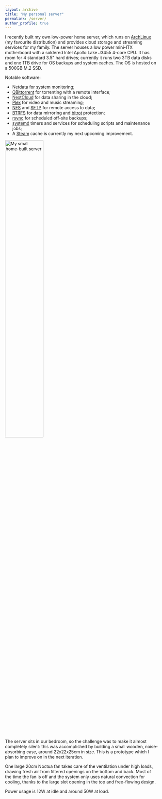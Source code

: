 ```yaml
---
layout: archive
title: "My personal server"
permalink: /server/
author_profile: true
---
```




I recently built my own low-power home server, which runs on [ArchLinux](www.archlinux.org) (my favourite distribution) and provides cloud storage and streaming services for my family.
The server houses a low power mini-ITX motherboard with a soldered Intel Apollo Lake J3455 4-core CPU.
It has room for 4 standard 3.5" hard drives; currently it runs two 3TB data disks and one 1TB drive for OS backups and system caches.
The OS is hosted on a 500GB M.2 SSD.

Notable software:

- [Netdata](https://my-netdata.io/) for system monitoring;
- [QBittorrent](https://www.qbittorrent.org/) for torrenting with a remote interface;
- [NextCloud](https://nextcloud.com) for data sharing in the cloud;
- [Plex](https://www.plex.tv) for video and music streaming;
- [NFS](https://en.wikipedia.org/wiki/Network_File_System_(protocol)) and [SFTP](https://www.ssh.com/ssh/sftp/) for remote access to data;
- [BTRFS](https://en.wikipedia.org/wiki/Btrfs) for data mirroring and [bitrot](https://en.wikipedia.org/wiki/Data_degradation) protection;
- [rsync](https://en.wikipedia.org/wiki/Rsync) for scheduled off-site backups;
- [systemd](https://en.wikipedia.org/wiki/Systemd) timers and services for scheduling scripts and maintenance jobs;
- A [Steam](https://store.steampowered.com) cache is currently my next upcoming improvement.

<img src="/img/server/serverino.JPG" style="width:50%;" title="My small home-built server">

The server sits in our bedroom, so the challenge was to make it almost completely silent: this was accomplished by building a small wooden, noise-absorbing case, around 22x22x25cm in size. This is a prototype which I plan to improve on in the next iteration.

One large 20cm Noctua fan takes care of the ventilation under high loads, drawing fresh air from filtered openings on the bottom and back. Most of the time the fan is off and the system only uses natural convection for cooling, thanks to the large slot opening in the top and free-flowing design.

Power usage is 12W at idle and around 50W at load.

